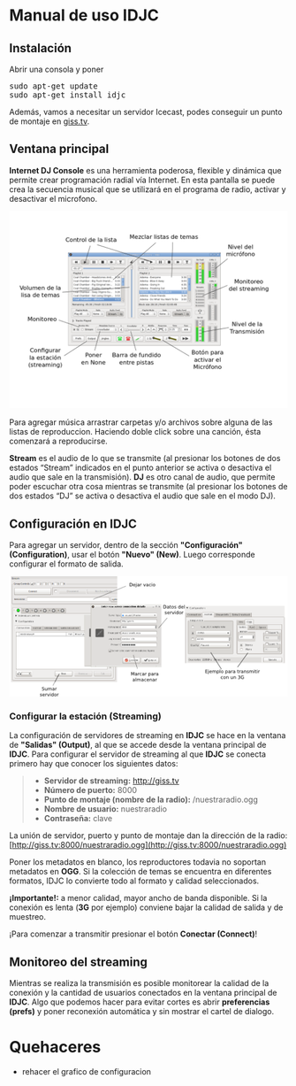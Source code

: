 # Manual de uso IDJC

## Instalación

Abrir una consola y poner

<pre>
sudo apt-get update
sudo apt-get install idjc
</pre>

Además, vamos a necesitar un servidor Icecast, podes conseguir un punto de montaje en [giss.tv](http://giss.tv/addmount.html).

## Ventana principal

**Internet DJ Console** es una herramienta poderosa, flexible y dinámica que permite crear programación radial vía Internet. 
En esta pantalla se puede crea la secuencia musical que se utilizará en el programa de radio, activar y desactivar el microfono.

![Vista general del programa](img/IDJC/IDJC.png "Vista general del programa")

Para agregar música arrastrar carpetas y/o archivos sobre alguna de las listas de reproduccion. 
Haciendo doble click sobre una canción, ésta comenzará a reproducirse.

**Stream** es el audio de lo que se transmite (al presionar los botones de dos estados “Stream” indicados en el punto anterior se activa o desactiva el audio que sale en la transmisión).
**DJ** es otro canal de audio, que permite poder escuchar otra cosa mientras se transmite (al presionar los botones de dos estados “DJ” se activa o desactiva el audio que sale en el modo DJ). 

## Configuración en IDJC

Para agregar un servidor, dentro de la sección **"Configuración" (Configuration)**, usar el botón **"Nuevo" (New)**.
Luego corresponde configurar el formato de salida.

![Configuración del servidor](img/IDJC/configuracion_idjc.png "Configuración del servidor")

### Configurar la estación (Streaming)

La configuración de servidores de streaming en **IDJC** se hace en la ventana de **"Salidas" (Output)**, al que se accede desde la ventana principal de **IDJC**. 
Para configurar el servidor de streaming al que **IDJC** se conecta primero hay que conocer los siguientes datos:

> - **Servidor de streaming:** http://giss.tv
> - **Número de puerto:** 8000
> - **Punto de montaje (nombre de la radio):** /nuestraradio.ogg
> - **Nombre de usuario:** nuestraradio
> - **Contraseña:** clave

La unión de servidor, puerto y punto de montaje dan la dirección de la radio:
[http://giss.tv:8000/nuestraradio.ogg](http://giss.tv:8000/nuestraradio.ogg)

Poner los metadatos en blanco, los reproductores todavia no soportan metadatos en **OGG**.
Si la colección de temas se encuentra en diferentes formatos, IDJC lo convierte todo al formato y calidad seleccionados.

**¡Importante!:** a menor calidad, mayor ancho de banda disponible. Si la conexión es lenta (**3G** por ejemplo) conviene bajar la calidad de 
salida y de muestreo. 

¡Para comenzar a transmitir presionar el botón **Conectar (Connect)**!

## Monitoreo del streaming

Mientras se realiza la transmisión es posible monitorear la calidad de la conexión y la cantidad de usuarios conectados en la ventana principal de **IDJC**.
Algo que podemos hacer para evitar cortes es abrir **preferencias (prefs)** y poner reconexión automática y sin mostrar el cartel de dialogo.

# Quehaceres

- rehacer el grafico de configuracion
